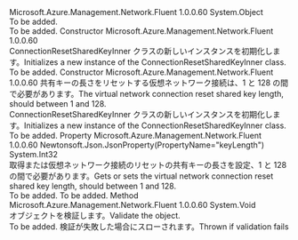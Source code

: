 <Type Name="ConnectionResetSharedKeyInner" FullName="Microsoft.Azure.Management.Network.Fluent.Models.ConnectionResetSharedKeyInner">
  <TypeSignature Language="C#" Value="public class ConnectionResetSharedKeyInner" />
  <TypeSignature Language="ILAsm" Value=".class public auto ansi beforefieldinit ConnectionResetSharedKeyInner extends System.Object" />
  <TypeSignature Language="DocId" Value="T:Microsoft.Azure.Management.Network.Fluent.Models.ConnectionResetSharedKeyInner" />
  <TypeSignature Language="VB.NET" Value="Public Class ConnectionResetSharedKeyInner" />
  <TypeSignature Language="F#" Value="type ConnectionResetSharedKeyInner = class" />
  <AssemblyInfo>
    <AssemblyName>Microsoft.Azure.Management.Network.Fluent</AssemblyName>
    <AssemblyVersion>1.0.0.60</AssemblyVersion>
  </AssemblyInfo>
  <Base>
    <BaseTypeName>System.Object</BaseTypeName>
  </Base>
  <Interfaces />
  <Docs>
    <summary>To be added.</summary>
    <remarks>To be added.</remarks>
  </Docs>
  <Members>
    <Member MemberName=".ctor">
      <MemberSignature Language="C#" Value="public ConnectionResetSharedKeyInner ();" />
      <MemberSignature Language="ILAsm" Value=".method public hidebysig specialname rtspecialname instance void .ctor() cil managed" />
      <MemberSignature Language="DocId" Value="M:Microsoft.Azure.Management.Network.Fluent.Models.ConnectionResetSharedKeyInner.#ctor" />
      <MemberSignature Language="VB.NET" Value="Public Sub New ()" />
      <MemberType>Constructor</MemberType>
      <AssemblyInfo>
        <AssemblyName>Microsoft.Azure.Management.Network.Fluent</AssemblyName>
        <AssemblyVersion>1.0.0.60</AssemblyVersion>
      </AssemblyInfo>
      <Parameters />
      <Docs>
        <summary>
            <span data-ttu-id="9f986-101">ConnectionResetSharedKeyInner クラスの新しいインスタンスを初期化します。</span><span class="sxs-lookup"><span data-stu-id="9f986-101">Initializes a new instance of the ConnectionResetSharedKeyInner class.</span></span>
            </summary>
        <remarks>To be added.</remarks>
      </Docs>
    </Member>
    <Member MemberName=".ctor">
      <MemberSignature Language="C#" Value="public ConnectionResetSharedKeyInner (int keyLength);" />
      <MemberSignature Language="ILAsm" Value=".method public hidebysig specialname rtspecialname instance void .ctor(int32 keyLength) cil managed" />
      <MemberSignature Language="DocId" Value="M:Microsoft.Azure.Management.Network.Fluent.Models.ConnectionResetSharedKeyInner.#ctor(System.Int32)" />
      <MemberSignature Language="VB.NET" Value="Public Sub New (keyLength As Integer)" />
      <MemberSignature Language="F#" Value="new Microsoft.Azure.Management.Network.Fluent.Models.ConnectionResetSharedKeyInner : int -&gt; Microsoft.Azure.Management.Network.Fluent.Models.ConnectionResetSharedKeyInner" Usage="new Microsoft.Azure.Management.Network.Fluent.Models.ConnectionResetSharedKeyInner keyLength" />
      <MemberType>Constructor</MemberType>
      <AssemblyInfo>
        <AssemblyName>Microsoft.Azure.Management.Network.Fluent</AssemblyName>
        <AssemblyVersion>1.0.0.60</AssemblyVersion>
      </AssemblyInfo>
      <Parameters>
        <Parameter Name="keyLength" Type="System.Int32" />
      </Parameters>
      <Docs>
        <param name="keyLength"><span data-ttu-id="9f986-102">共有キーの長さをリセットする仮想ネットワーク接続は、1 と 128 の間で必要があります。</span><span class="sxs-lookup"><span data-stu-id="9f986-102">The virtual network connection reset shared key length, should between 1 and 128.</span></span></param>
        <summary>
            <span data-ttu-id="9f986-103">ConnectionResetSharedKeyInner クラスの新しいインスタンスを初期化します。</span><span class="sxs-lookup"><span data-stu-id="9f986-103">Initializes a new instance of the ConnectionResetSharedKeyInner class.</span></span>
            </summary>
        <remarks>To be added.</remarks>
      </Docs>
    </Member>
    <Member MemberName="KeyLength">
      <MemberSignature Language="C#" Value="public int KeyLength { get; set; }" />
      <MemberSignature Language="ILAsm" Value=".property instance int32 KeyLength" />
      <MemberSignature Language="DocId" Value="P:Microsoft.Azure.Management.Network.Fluent.Models.ConnectionResetSharedKeyInner.KeyLength" />
      <MemberSignature Language="VB.NET" Value="Public Property KeyLength As Integer" />
      <MemberSignature Language="F#" Value="member this.KeyLength : int with get, set" Usage="Microsoft.Azure.Management.Network.Fluent.Models.ConnectionResetSharedKeyInner.KeyLength" />
      <MemberType>Property</MemberType>
      <AssemblyInfo>
        <AssemblyName>Microsoft.Azure.Management.Network.Fluent</AssemblyName>
        <AssemblyVersion>1.0.0.60</AssemblyVersion>
      </AssemblyInfo>
      <Attributes>
        <Attribute>
          <AttributeName>Newtonsoft.Json.JsonProperty(PropertyName="keyLength")</AttributeName>
        </Attribute>
      </Attributes>
      <ReturnValue>
        <ReturnType>System.Int32</ReturnType>
      </ReturnValue>
      <Docs>
        <summary>
            <span data-ttu-id="9f986-104">取得または仮想ネットワーク接続のリセットの共有キーの長さを設定、1 と 128 の間で必要があります。</span><span class="sxs-lookup"><span data-stu-id="9f986-104">Gets or sets the virtual network connection reset shared key length, should between 1 and 128.</span></span>
            </summary>
        <value>To be added.</value>
        <remarks>To be added.</remarks>
      </Docs>
    </Member>
    <Member MemberName="Validate">
      <MemberSignature Language="C#" Value="public virtual void Validate ();" />
      <MemberSignature Language="ILAsm" Value=".method public hidebysig newslot virtual instance void Validate() cil managed" />
      <MemberSignature Language="DocId" Value="M:Microsoft.Azure.Management.Network.Fluent.Models.ConnectionResetSharedKeyInner.Validate" />
      <MemberSignature Language="VB.NET" Value="Public Overridable Sub Validate ()" />
      <MemberSignature Language="F#" Value="abstract member Validate : unit -&gt; unit&#xA;override this.Validate : unit -&gt; unit" Usage="connectionResetSharedKeyInner.Validate " />
      <MemberType>Method</MemberType>
      <AssemblyInfo>
        <AssemblyName>Microsoft.Azure.Management.Network.Fluent</AssemblyName>
        <AssemblyVersion>1.0.0.60</AssemblyVersion>
      </AssemblyInfo>
      <ReturnValue>
        <ReturnType>System.Void</ReturnType>
      </ReturnValue>
      <Parameters />
      <Docs>
        <summary>
            <span data-ttu-id="9f986-105">オブジェクトを検証します。</span><span class="sxs-lookup"><span data-stu-id="9f986-105">Validate the object.</span></span>
            </summary>
        <remarks>To be added.</remarks>
        <exception cref="T:Microsoft.Rest.ValidationException">
            <span data-ttu-id="9f986-106">検証が失敗した場合にスローされます。</span><span class="sxs-lookup"><span data-stu-id="9f986-106">Thrown if validation fails</span></span>
            </exception>
      </Docs>
    </Member>
  </Members>
</Type>